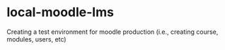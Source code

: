 # local-moodle-lms
Creating a test environment for moodle production (i.e., creating course, modules, users, etc)
